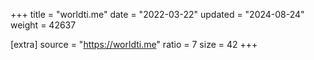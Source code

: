 +++
title = "worldti.me"
date = "2022-03-22"
updated = "2024-08-24"
weight = 42637

[extra]
source = "https://worldti.me"
ratio = 7
size = 42
+++
